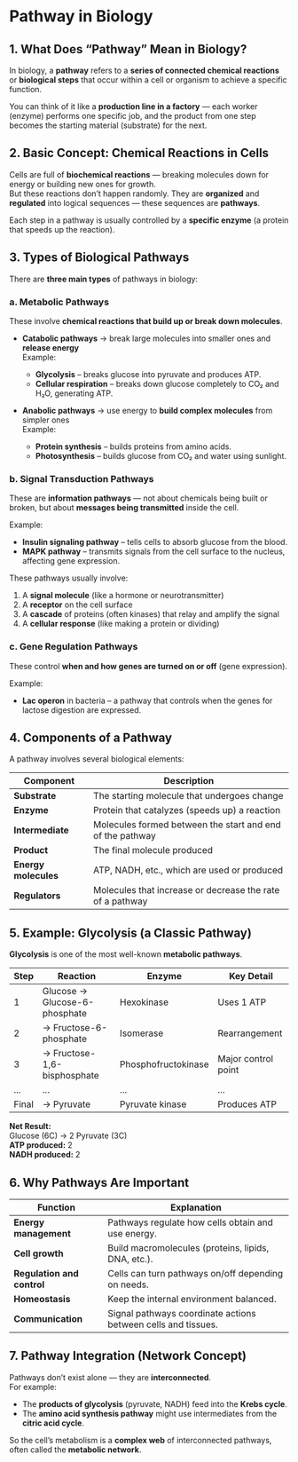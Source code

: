 # Pathway in Biology

## 1. What Does “Pathway” Mean in Biology?

In biology, a **pathway** refers to a **series of connected chemical reactions** or **biological steps** that occur within a cell or organism to achieve a specific function.

You can think of it like a **production line in a factory** — each worker (enzyme) performs one specific job, and the product from one step becomes the starting material (substrate) for the next.

## 2. Basic Concept: Chemical Reactions in Cells

Cells are full of **biochemical reactions** — breaking molecules down for energy or building new ones for growth.  
But these reactions don’t happen randomly. They are **organized** and **regulated** into logical sequences — these sequences are **pathways**.

Each step in a pathway is usually controlled by a **specific enzyme** (a protein that speeds up the reaction).

## 3. Types of Biological Pathways

There are **three main types** of pathways in biology:

### a. Metabolic Pathways
These involve **chemical reactions that build up or break down molecules**.

- **Catabolic pathways** → break large molecules into smaller ones and **release energy**  
  Example:  
  - **Glycolysis** – breaks glucose into pyruvate and produces ATP.  
  - **Cellular respiration** – breaks down glucose completely to CO₂ and H₂O, generating ATP.

- **Anabolic pathways** → use energy to **build complex molecules** from simpler ones  
  Example:  
  - **Protein synthesis** – builds proteins from amino acids.  
  - **Photosynthesis** – builds glucose from CO₂ and water using sunlight.


### b. Signal Transduction Pathways
These are **information pathways** — not about chemicals being built or broken, but about **messages being transmitted** inside the cell.

Example:
- **Insulin signaling pathway** – tells cells to absorb glucose from the blood.
- **MAPK pathway** – transmits signals from the cell surface to the nucleus, affecting gene expression.

These pathways usually involve:
1. A **signal molecule** (like a hormone or neurotransmitter)  
2. A **receptor** on the cell surface  
3. A **cascade** of proteins (often kinases) that relay and amplify the signal  
4. A **cellular response** (like making a protein or dividing)



### c. Gene Regulation Pathways
These control **when and how genes are turned on or off** (gene expression).

Example:
- **Lac operon** in bacteria – a pathway that controls when the genes for lactose digestion are expressed.

## 4. Components of a Pathway

A pathway involves several biological elements:

| Component | Description |
|------------|--------------|
| **Substrate** | The starting molecule that undergoes change |
| **Enzyme** | Protein that catalyzes (speeds up) a reaction |
| **Intermediate** | Molecules formed between the start and end of the pathway |
| **Product** | The final molecule produced |
| **Energy molecules** | ATP, NADH, etc., which are used or produced |
| **Regulators** | Molecules that increase or decrease the rate of a pathway |



## 5. Example: Glycolysis (a Classic Pathway)

**Glycolysis** is one of the most well-known **metabolic pathways**.

| Step | Reaction | Enzyme | Key Detail |
|------|-----------|---------|------------|
| 1 | Glucose → Glucose-6-phosphate | Hexokinase | Uses 1 ATP |
| 2 | → Fructose-6-phosphate | Isomerase | Rearrangement |
| 3 | → Fructose-1,6-bisphosphate | Phosphofructokinase | Major control point |
| ... | ... | ... | ... |
| Final | → Pyruvate | Pyruvate kinase | Produces ATP |

**Net Result:**  
Glucose (6C) → 2 Pyruvate (3C)  
**ATP produced:** 2  
**NADH produced:** 2  


## 6. Why Pathways Are Important

| Function | Explanation |
|-----------|--------------|
| **Energy management** | Pathways regulate how cells obtain and use energy. |
| **Cell growth** | Build macromolecules (proteins, lipids, DNA, etc.). |
| **Regulation and control** | Cells can turn pathways on/off depending on needs. |
| **Homeostasis** | Keep the internal environment balanced. |
| **Communication** | Signal pathways coordinate actions between cells and tissues. |


## 7. Pathway Integration (Network Concept)

Pathways don’t exist alone — they are **interconnected**.  
For example:

- The **products of glycolysis** (pyruvate, NADH) feed into the **Krebs cycle**.  
- The **amino acid synthesis pathway** might use intermediates from the **citric acid cycle**.

So the cell’s metabolism is a **complex web** of interconnected pathways, often called the **metabolic network**.

